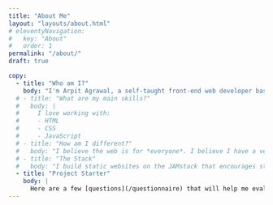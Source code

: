 ```yaml
---
title: "About Me"
layout: "layouts/about.html"
# eleventyNavigation:
#   key: "About"
#   order: 1
permalink: "/about/"
draft: true

copy:
  - title: "Who am I?"
    body: "I'm Arpit Agrawal, a self-taught front-end web developer based in India. I focus on building visually stunning, high-performance websites. I have an experience of over 3 years in the web industry."
  # - title: "What are my main skills?"
  #   body: |
  #     I love working with:
  #     - HTML
  #     - CSS
  #     - JavaScript
  # - title: "How am I different?"
  #   body: "I believe the web is for *everyone*. I believe I have a very high degree of alignment with my clients. Because I want to make the best website that I can make for the end user. I've aligned my mission so that your success is what leads to my success."
  # - title: "The Stack"
  #   body: "I build static websites on the JAMstack that encourages static files on CDNs and JavaScript-accessed services for any dynamic needs."
  - title: "Project Starter"
    body: |
      Here are a few [questions](/questionnaire) that will help me evaluate your needs.
---
```

